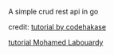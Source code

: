 A simple crud rest api in go

credit: 
[tutorial by codehakase](https://www.codementor.io/codehakase/building-a-restful-api-with-golang-a6yivzqdo)

[tutorial Mohamed Labouardy](https://hackernoon.com/build-restful-api-in-go-and-mongodb-5e7f2ec4be94)
